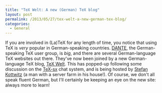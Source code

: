 ```yaml
---
title: "TeX Welt: A new (German) TeX blog"
layout: post
permalink: /2013/05/27/tex-welt-a-new-german-tex-blog/
categories:
  - General
---
```

If you are involved in (La)TeX for any length of time, you notice that using TeX is _very_ popular in German-speaking countries. [DANTE](http://www.dante.de/), the German-speaking TeX user group, is _big_, and there are several German-language TeX websites out there. They've now been joined by a new German-language TeX blog, [TeX Welt](http://texwelt.de/). This has popped-up following some discussion on the [TeX-sx](https://tex.stackexchange.com) chat system, and is being hosted by [Stefan Kottwitz](http://texblog.net/) (a man with a server farm in his house!). Of course, we don't all speak fluent German, but I'll certainly be keeping an eye on the new site: always more to learn!
